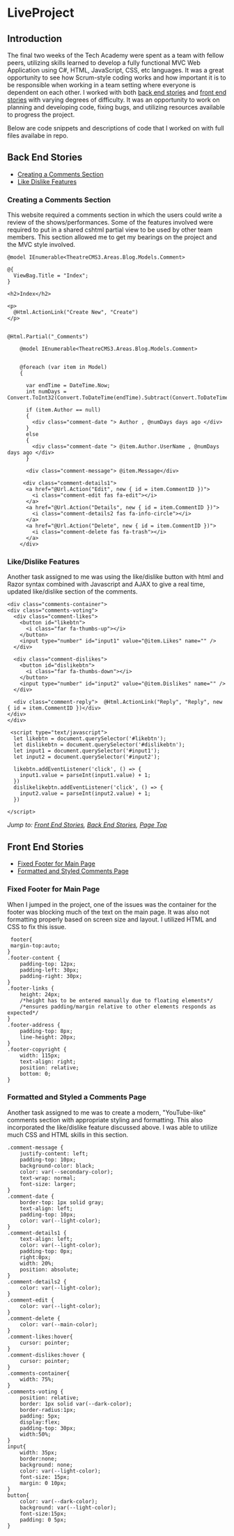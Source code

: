 # LiveProject


## Introduction
The final two weeks of the Tech Academy were spent as a team with fellow peers, utilizing skills learned to  develop a fully functional MVC Web Application using C#, HTML, JavaScript, CSS, etc languages. It was a great opportunity to see how Scrum-style coding works and how important it is to be responsible when working in a team setting where everyone is dependent on each other. I worked with both [back end stories](#back-end-stories) and [front end stories](#front-end-stories) with varying degrees of difficulty. It was an opportunity to work on planning and developing code, fixing bugs, and utilizing resources available to progress the project. 

Below are code snippets and descriptions of code that I worked on with full files availabe in repo. 

## Back End Stories
* [Creating a Comments Section](#Creating-a-Comments-Section)
* [Like Dislike Features](#Like-Dislike-Features)

### Creating a Comments Section
This website required a comments section in which the users could write a review of the shows/performances. Some of the features involved were required to put in a shared cshtml partial view to be used by other team members. This section allowed me to get my bearings on the project and the MVC style involved. 

    @model IEnumerable<TheatreCMS3.Areas.Blog.Models.Comment>

    @{
      ViewBag.Title = "Index";
    }

    <h2>Index</h2>

    <p>
      @Html.ActionLink("Create New", "Create")
    </p>


    @Html.Partial("_Comments")

        @model IEnumerable<TheatreCMS3.Areas.Blog.Models.Comment>


        @foreach (var item in Model)
        {

          var endTime = DateTime.Now;
          int numDays = Convert.ToInt32(Convert.ToDateTime(endTime).Subtract(Convert.ToDateTime(item.CommentDate)).TotalDays);

          if (item.Author == null)
          {
            <div class="comment-date "> Author , @numDays days ago </div>
          }
          else
          {
            <div class="comment-date "> @item.Author.UserName , @numDays days ago </div>
          }

          <div class="comment-message"> @item.Message</div>
          
         <div class="comment-details1">
          <a href="@Url.Action("Edit", new { id = item.CommentID })">
            <i class="comment-edit fas fa-edit"></i>
          </a>
          <a href="@Url.Action("Details", new { id = item.CommentID })">
            <i class="comment-details2 fas fa-info-circle"></i>
          </a>
          <a href="@Url.Action("Delete", new { id = item.CommentID })">
            <i class="comment-delete fas fa-trash"></i>
          </a>
        </div>



### Like/Dislike Features
Another task assigned to me was using the like/dislike button with html and Razor syntax combined with Javascript and AJAX to give a real time, updated like/dislike section of the comments.

    <div class="comments-container">
    <div class="comments-voting">
      <div class="comment-likes">
        <button id="likebtn">
          <i class="far fa-thumbs-up"></i>
        </button>
        <input type="number" id="input1" value="@item.Likes" name="" />
      </div>

      <div class="comment-dislikes">
        <button id="dislikebtn">
          <i class="far fa-thumbs-down"></i>
        </button>
        <input type="number" id="input2" value="@item.Dislikes" name="" />
      </div>

      <div class="comment-reply">  @Html.ActionLink("Reply", "Reply", new { id = item.CommentID })</div>
    </div>
    </div>

     <script type="text/javascript">
      let likebtn = document.querySelector('#likebtn');
      let dislikebtn = document.querySelector('#dislikebtn');
      let input1 = document.querySelector('#input1');
      let input2 = document.querySelector('#input2');

      likebtn.addEventListener('click', () => {
        input1.value = parseInt(input1.value) + 1;
      })
      dislikelikebtn.addEventListener('click', () => {
        input2.value = parseInt(input2.value) + 1;
      })

    </script>

*Jump to: [Front End Stories](#front-end-stories), [Back End Stories](#back-end-stories), [Page Top](#live-project)*

## Front End Stories
* [Fixed Footer for Main Page](#Fixed-Footer)
* [Formatted and Styled Comments Page](#Formatted-and-Styled-Comments-Page)

### Fixed Footer for Main Page
When I jumped in the project, one of the issues was the container for the footer was blocking much of the text on the main page. It was also not formatting properly based on screen size and layout. I utilized HTML and CSS to fix this issue.

     footer{
     margin-top:auto;
    }
    .footer-content {
        padding-top: 12px;
        padding-left: 30px;
        padding-right: 30px;
    }
    .footer-links {
        height: 24px;
        /*height has to be entered manually due to floating elements*/
        /*ensures padding/margin relative to other elements responds as expected*/
    }
    .footer-address {
        padding-top: 8px;
        line-height: 20px;
    }
    .footer-copyright {
        width: 115px;
        text-align: right;
        position: relative;
        bottom: 0;
    }
### Formatted and Styled a Comments Page
Another task assigned to me was to create a modern, "YouTube-like" comments section with appropriate styling and formatting. This also incorporated the like/dislike feature discussed above. I was able to utilize much CSS and HTML skills in this section.
      
    .comment-message {  
        justify-content: left;
        padding-top: 10px;
        background-color: black;
        color: var(--secondary-color);
        text-wrap: normal;
        font-size: larger;
    }
    .comment-date {
        border-top: 1px solid gray;
        text-align: left;
        padding-top: 10px;
        color: var(--light-color);
    }
    .comment-details1 {
        text-align: left;
        color: var(--light-color);
        padding-top: 0px;
        right:0px;
        width: 20%;
        position: absolute;
    }
    .comment-details2 {
        color: var(--light-color);
    }
    .comment-edit {
        color: var(--light-color);
    }
    .comment-delete {
        color: var(--main-color);
    }
    .comment-likes:hover{
        cursor: pointer;
    }
    .comment-dislikes:hover {
        cursor: pointer;
    }
    .comments-container{
        width: 75%;
    }
    .comments-voting {
        position: relative;
        border: 1px solid var(--dark-color);
        border-radius:1px;
        padding: 5px;
        display:flex;
        padding-top: 30px;
        width:50%;
    }
    input{
        width: 35px;
        border:none;
        background: none;
        color: var(--light-color);
        font-size: 15px;
        margin: 0 10px;
    }
    button{
        color: var(--dark-color);
        background: var(--light-color);
        font-size:15px;
        padding: 0 5px;
    }
    

